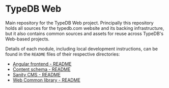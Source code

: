 # TypeDB Web

Main repository for the TypeDB Web project. Principally this repository holds all sources for the typedb.com website and its backing infrastructure, but it also contains common sources and assets for reuse across TypeDB's Web-based projects.

Details of each module, including local development instructions,
can be found in the `README` files of their respective directories:

- [Angular frontend - README](./website/README.md)
- [Content schema - README](./schema/README.md)
- [Sanity CMS - README](./sanity/README.md)
- [Web Common library - README](./common/README.md)
